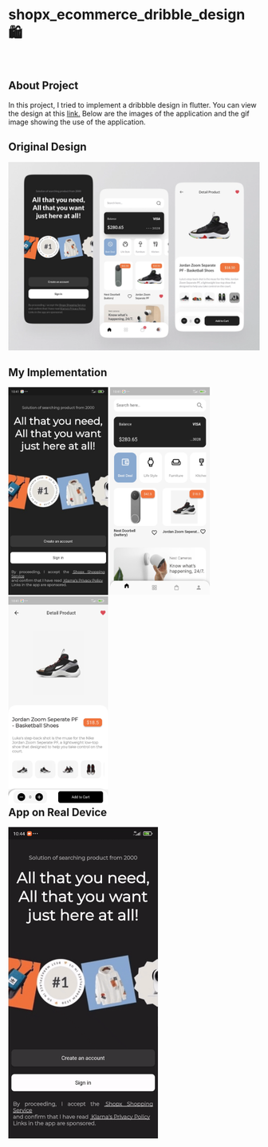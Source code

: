 # shopx_ecommerce_dribble_design 🛍️
️

## About Project

In this project, I tried to implement a dribbble design in flutter. 
You can view the design at this [link.](https://dribbble.com/shots/17253496-ShopX-Mobile-App-Exploration)
Below are the images of the application and the gif image showing the use of the application.

## Original Design

<img src="https://github.com/MuhammedEnesBicen/implementation-of-a-dribbble-design-in-flutter---shop-app/blob/master/assets/github/originaldesign.png" width=600>

## My Implementation

<div style="float:left;">
  
<img src="https://github.com/MuhammedEnesBicen/implementation-of-a-dribbble-design-in-flutter---shop-app/blob/master/assets/github/loginpage.jpg" width=200;>


<img src="https://github.com/MuhammedEnesBicen/implementation-of-a-dribbble-design-in-flutter---shop-app/blob/master/assets/github/homepage.jpg" width=200;>

<img src="https://github.com/MuhammedEnesBicen/implementation-of-a-dribbble-design-in-flutter---shop-app/blob/master/assets/github/detailpage.jpg" width=200;>
</div>

## App on Real Device

<img src="https://github.com/MuhammedEnesBicen/implementation-of-a-dribbble-design-in-flutter---shop-app/blob/master/assets/github/applive.gif" width=300>


